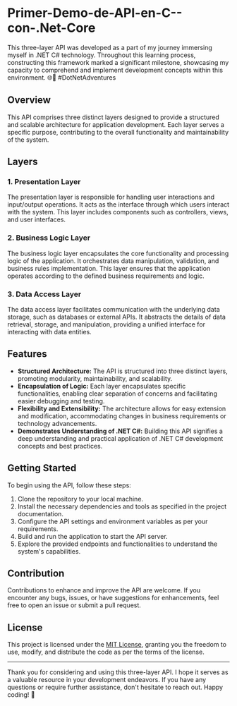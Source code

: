 # Primer-Demo-de-API-en-C--con-.Net-Core

This three-layer API was developed as a part of my journey immersing myself in .NET C# technology. Throughout this learning process, constructing this framework marked a significant milestone, showcasing my capacity to comprehend and implement development concepts within this environment. 🌐🔧 #DotNetAdventures

## Overview

This API comprises three distinct layers designed to provide a structured and scalable architecture for application development. Each layer serves a specific purpose, contributing to the overall functionality and maintainability of the system.

## Layers

### 1. Presentation Layer

The presentation layer is responsible for handling user interactions and input/output operations. It acts as the interface through which users interact with the system. This layer includes components such as controllers, views, and user interfaces.

### 2. Business Logic Layer

The business logic layer encapsulates the core functionality and processing logic of the application. It orchestrates data manipulation, validation, and business rules implementation. This layer ensures that the application operates according to the defined business requirements and logic.

### 3. Data Access Layer

The data access layer facilitates communication with the underlying data storage, such as databases or external APIs. It abstracts the details of data retrieval, storage, and manipulation, providing a unified interface for interacting with data entities.

## Features

- **Structured Architecture:** The API is structured into three distinct layers, promoting modularity, maintainability, and scalability.
- **Encapsulation of Logic:** Each layer encapsulates specific functionalities, enabling clear separation of concerns and facilitating easier debugging and testing.
- **Flexibility and Extensibility:** The architecture allows for easy extension and modification, accommodating changes in business requirements or technology advancements.
- **Demonstrates Understanding of .NET C#:** Building this API signifies a deep understanding and practical application of .NET C# development concepts and best practices.

## Getting Started

To begin using the API, follow these steps:

1. Clone the repository to your local machine.
2. Install the necessary dependencies and tools as specified in the project documentation.
3. Configure the API settings and environment variables as per your requirements.
4. Build and run the application to start the API server.
5. Explore the provided endpoints and functionalities to understand the system's capabilities.

## Contribution

Contributions to enhance and improve the API are welcome. If you encounter any bugs, issues, or have suggestions for enhancements, feel free to open an issue or submit a pull request.

## License

This project is licensed under the [MIT License](LICENSE), granting you the freedom to use, modify, and distribute the code as per the terms of the license.

---

Thank you for considering and using this three-layer API. I hope it serves as a valuable resource in your development endeavors. If you have any questions or require further assistance, don't hesitate to reach out. Happy coding! 🚀
